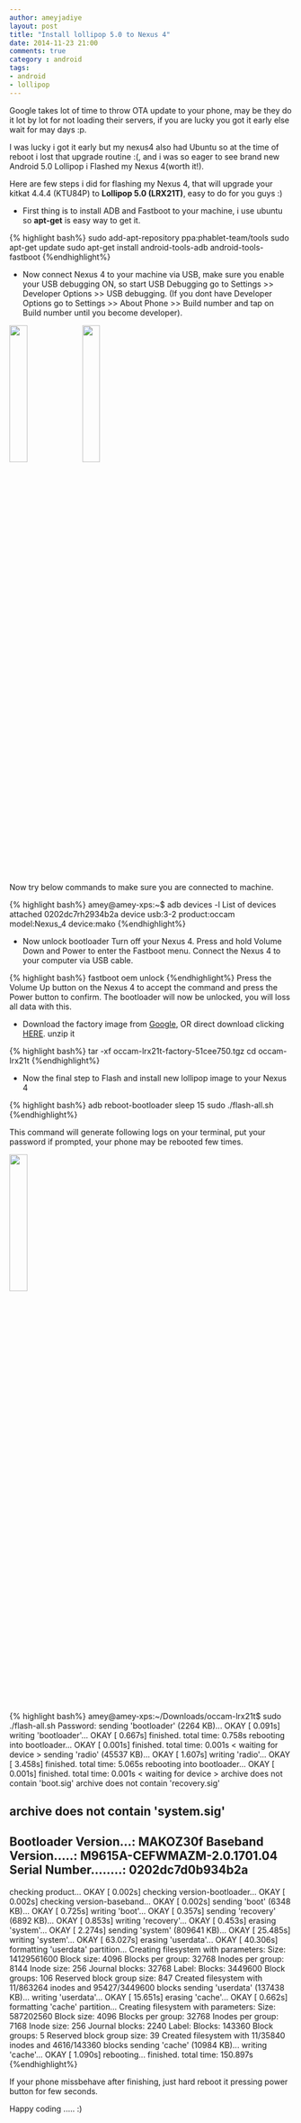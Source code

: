 ```yaml
---
author: ameyjadiye
layout: post
title: "Install lollipop 5.0 to Nexus 4"
date: 2014-11-23 21:00
comments: true
category : android
tags:
- android
- lollipop
---
```


Google takes lot of time to throw OTA update to your phone, may be they do it lot by lot for not loading their servers, if you are lucky you got it early else wait for may days :p.

I was lucky i got it early but my nexus4 also had Ubuntu so at the time of reboot i lost that upgrade routine :(, and i was so eager to see brand new Android 5.0 Lollipop i Flashed my Nexus 4(worth it!).

Here are few steps i did for flashing my Nexus 4, that will upgrade your kitkat 4.4.4 (KTU84P) to **Lollipop 5.0 (LRX21T)**, easy to do for you guys :)


+ First thing is to install ADB and Fastboot to your machine, i use ubuntu so **apt-get** is easy way to get it.

{% highlight bash%}
sudo add-apt-repository ppa:phablet-team/tools
sudo apt-get update
sudo apt-get install android-tools-adb android-tools-fastboot
{%endhighlight%}

+ Now connect  Nexus 4 to your machine via USB, make sure you enable your USB debugging ON, so start USB Debugging go to Settings >> Developer Options >> USB debugging. (If you dont have Developer Options go to Settings >> About Phone >> Build number and tap on Build number until you become developer).

<img src="{{ site.img_url }}/nxs2.png" style="height: 25%;width: 25%;"/>
<img src="{{ site.img_url }}/nxs1.png" style="height: 25%;width: 25%;"/>

Now try below commands to make sure you are connected to machine.

{% highlight bash%}
amey@amey-xps:~$ adb devices -l
List of devices attached 
0202dc7rh2934b2a    device usb:3-2 product:occam model:Nexus_4 device:mako
{%endhighlight%}

+ Now unlock bootloader 
Turn off your Nexus 4.
Press and hold Volume Down and Power to enter the Fastboot menu.
Connect the Nexus 4 to your computer via USB cable.

{% highlight bash%}
fastboot oem unlock
{%endhighlight%}
Press the Volume Up button on the Nexus 4 to accept the command and press the Power button to confirm. The bootloader will now be unlocked, you will loss all data with this.

+ Download the factory image from [Google](https://developers.google.com/android/nexus/images), OR direct download clicking [HERE](https://dl.google.com/dl/android/aosp/occam-lrx21t-factory-51cee750.tgz).
unzip it

{% highlight bash%}
tar -xf occam-lrx21t-factory-51cee750.tgz
cd occam-lrx21t
{%endhighlight%}
+ Now the final step to Flash and install new lollipop image to your Nexus 4

{% highlight bash%}
adb reboot-bootloader
sleep 15
sudo ./flash-all.sh
{%endhighlight%}

This command will  generate following logs on your terminal, put your password if prompted, your phone may be rebooted few times.

<img style="height: 25%;width: 25%;" src="{{ site.img_url }}/nxs3.jpg"/>

{% highlight bash%}
amey@amey-xps:~/Downloads/occam-lrx21t$ sudo ./flash-all.sh
Password:
sending 'bootloader' (2264 KB)...
OKAY [ 0.091s]
writing 'bootloader'...
OKAY [ 0.667s]
finished. total time: 0.758s
rebooting into bootloader...
OKAY [ 0.001s]
finished. total time: 0.001s
< waiting for device >
sending 'radio' (45537 KB)...
OKAY [ 1.607s]
writing 'radio'...
OKAY [ 3.458s]
finished. total time: 5.065s
rebooting into bootloader...
OKAY [ 0.001s]
finished. total time: 0.001s
< waiting for device >
archive does not contain 'boot.sig'
archive does not contain 'recovery.sig'

archive does not contain 'system.sig'
--------------------------------------------
Bootloader Version...: MAKOZ30f
Baseband Version.....: M9615A-CEFWMAZM-2.0.1701.04
Serial Number........: 0202dc7d0b934b2a
--------------------------------------------
checking product...
OKAY [ 0.002s]
checking version-bootloader...
OKAY [ 0.002s]
checking version-baseband...
OKAY [ 0.002s]
sending 'boot' (6348 KB)...
OKAY [ 0.725s]
writing 'boot'...
OKAY [ 0.357s]
sending 'recovery' (6892 KB)...
OKAY [ 0.853s]
writing 'recovery'...
OKAY [ 0.453s]
erasing 'system'...
OKAY [ 2.274s]
sending 'system' (809641 KB)...
OKAY [ 25.485s]
writing 'system'...
OKAY [ 63.027s]
erasing 'userdata'...
OKAY [ 40.306s]
formatting 'userdata' partition...
Creating filesystem with parameters:
Size: 14129561600
Block size: 4096
Blocks per group: 32768
Inodes per group: 8144
Inode size: 256
Journal blocks: 32768
Label: 
Blocks: 3449600
Block groups: 106
Reserved block group size: 847
Created filesystem with 11/863264 inodes and 95427/3449600 blocks
sending 'userdata' (137438 KB)...
writing 'userdata'...
OKAY [ 15.651s]
erasing 'cache'...
OKAY [ 0.662s]
formatting 'cache' partition...
Creating filesystem with parameters:
Size: 587202560
Block size: 4096
Blocks per group: 32768
Inodes per group: 7168
Inode size: 256
Journal blocks: 2240
Label: 
Blocks: 143360
Block groups: 5
Reserved block group size: 39
Created filesystem with 11/35840 inodes and 4616/143360 blocks
sending 'cache' (10984 KB)...
writing 'cache'...
OKAY [ 1.090s]
rebooting...
finished. total time: 150.897s
{%endhighlight%}

If your phone missbehave after finishing, just hard reboot it pressing power button for few seconds.

Happy coding ..... :)
